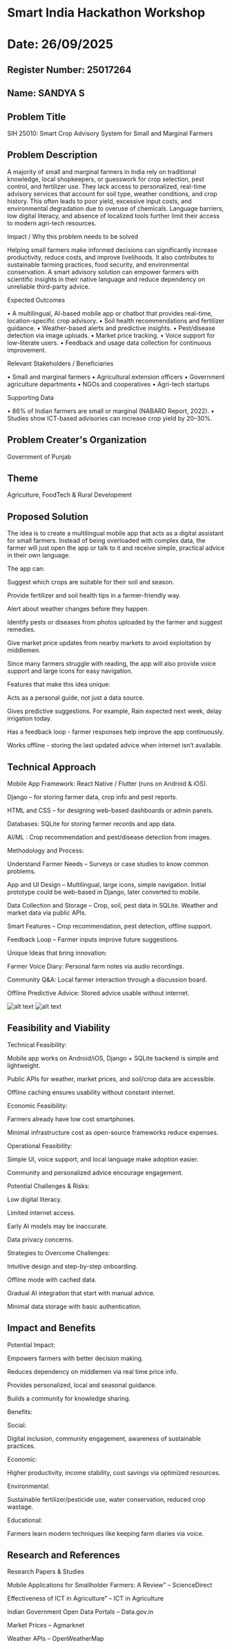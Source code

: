 # Smart India Hackathon Workshop
# Date: 26/09/2025
## Register Number: 25017264
## Name: SANDYA S
## Problem Title
SIH 25010: Smart Crop Advisory System for Small and Marginal Farmers
## Problem Description
A majority of small and marginal farmers in India rely on traditional knowledge, local shopkeepers, or guesswork for crop selection, pest control, and fertilizer use. They lack access to personalized, real-time advisory services that account for soil type, weather conditions, and crop history. This often leads to poor yield, excessive input costs, and environmental degradation due to overuse of chemicals. Language barriers, low digital literacy, and absence of localized tools further limit their access to modern agri-tech resources.

Impact / Why this problem needs to be solved

Helping small farmers make informed decisions can significantly increase productivity, reduce costs, and improve livelihoods. It also contributes to sustainable farming practices, food security, and environmental conservation. A smart advisory solution can empower farmers with scientific insights in their native language and reduce dependency on unreliable third-party advice.

Expected Outcomes

• A multilingual, AI-based mobile app or chatbot that provides real-time, location-specific crop advisory.
• Soil health recommendations and fertilizer guidance.
• Weather-based alerts and predictive insights.
• Pest/disease detection via image uploads.
• Market price tracking.
• Voice support for low-literate users.
• Feedback and usage data collection for continuous improvement.

Relevant Stakeholders / Beneficiaries

• Small and marginal farmers
• Agricultural extension officers
• Government agriculture departments
• NGOs and cooperatives
• Agri-tech startups

Supporting Data

• 86% of Indian farmers are small or marginal (NABARD Report, 2022).
• Studies show ICT-based advisories can increase crop yield by 20–30%.

## Problem Creater's Organization
Government of Punjab

## Theme
Agriculture, FoodTech & Rural Development

## Proposed Solution

The idea is to create a multilingual mobile app that acts as a digital assistant for small farmers. Instead of being overloaded with complex data, the farmer will just open the app or talk to it and receive simple, practical advice in their own language.


The app can:

Suggest which crops are suitable for their soil and season.

Provide fertilizer and soil health tips in a farmer-friendly way.

Alert about weather changes before they happen.

Identify pests or diseases from photos uploaded by the farmer and suggest remedies.

Give market price updates from nearby markets to avoid exploitation by middlemen.

Since many farmers struggle with reading, the app will also provide voice support and large icons for easy navigation.


Features that make this idea unique:

Acts as a personal guide, not just a data source.

Gives predictive suggestions. For example, Rain expected next week, delay irrigation today.

Has a feedback loop - farmer responses help improve the app continuously.

Works offline - storing the last updated advice when internet isn’t available.

## Technical Approach

Mobile App Framework: React Native / Flutter (runs on Android & iOS).

Django – for storing farmer data, crop info and pest reports.

HTML and CSS – for designing web-based dashboards or admin panels.

Databases: SQLite for storing farmer records and app data.

AI/ML : Crop recommendation and pest/disease detection from images.


Methodology and Process:

Understand Farmer Needs – Surveys or case studies to know common problems.

App and UI Design – Multilingual, large icons, simple navigation. Initial prototype could be web-based in Django, later converted to mobile.

Data Collection and Storage – Crop, soil, pest data in SQLite. Weather and market data via public APIs.

Smart Features – Crop recommendation, pest detection, offline support.

Feedback Loop – Farmer inputs improve future suggestions.

Unique Ideas that bring innovation:

Farmer Voice Diary: Personal farm notes via audio recordings.

Community Q&A: Local farmer interaction through a discussion board.

Offline Predictive Advice: Stored advice usable without internet.

![alt text](<Crop Advisory Design.jpg>)
![alt text](<flowchart diagram.png>)



## Feasibility and Viability

Technical Feasibility:

Mobile app works on Android/iOS, Django + SQLite backend is simple and lightweight.

Public APIs for weather, market prices, and soil/crop data are accessible.

Offline caching ensures usability without constant internet.


Economic Feasibility:

Farmers already have low cost smartphones.

Minimal infrastructure cost as open-source frameworks reduce expenses.


Operational Feasibility:

Simple UI, voice support, and local language make adoption easier.

Community and personalized advice encourage engagement.


Potential Challenges & Risks:

Low digital literacy.

Limited internet access.

Early AI models may be inaccurate.

Data privacy concerns.



Strategies to Overcome Challenges:

Intuitive design and step-by-step onboarding.

Offline mode with cached data.

Gradual AI integration that start with manual advice.

Minimal data storage with basic authentication.


## Impact and Benefits

Potential Impact:

Empowers farmers with better decision making.

Reduces dependency on middlemen via real time price info.

Provides personalized, local and seasonal guidance.

Builds a community for knowledge sharing.


Benefits:

Social:

Digital inclusion, community engagement, awareness of sustainable practices.

Economic:

Higher productivity, income stability, cost savings via optimized resources.

Environmental:

Sustainable fertilizer/pesticide use, water conservation, reduced crop wastage.

Educational:

Farmers learn modern techniques like keeping farm diaries via voice.


## Research and References

Research Papers & Studies

Mobile Applications for Smallholder Farmers: A Review” – ScienceDirect

Effectiveness of ICT in Agriculture” – ICT in Agriculture

Indian Government Open Data Portals – Data.gov.in

Market Prices – Agmarknet

Weather APIs – OpenWeatherMap

